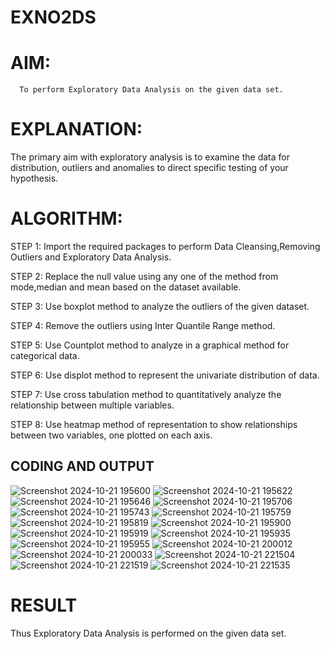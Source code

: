 # EXNO2DS
# AIM:
      To perform Exploratory Data Analysis on the given data set.
      
# EXPLANATION:
  The primary aim with exploratory analysis is to examine the data for distribution, outliers and anomalies to direct specific testing of your hypothesis.
  
# ALGORITHM:
STEP 1: Import the required packages to perform Data Cleansing,Removing Outliers and Exploratory Data Analysis.

STEP 2: Replace the null value using any one of the method from mode,median and mean based on the dataset available.

STEP 3: Use boxplot method to analyze the outliers of the given dataset.

STEP 4: Remove the outliers using Inter Quantile Range method.

STEP 5: Use Countplot method to analyze in a graphical method for categorical data.

STEP 6: Use displot method to represent the univariate distribution of data.

STEP 7: Use cross tabulation method to quantitatively analyze the relationship between multiple variables.

STEP 8: Use heatmap method of representation to show relationships between two variables, one plotted on each axis.

## CODING AND OUTPUT
![Screenshot 2024-10-21 195600](https://github.com/user-attachments/assets/63881945-8f24-4082-95c0-c38662cbd001)
![Screenshot 2024-10-21 195622](https://github.com/user-attachments/assets/558e6832-beb1-4d8f-909a-d7ca377ebbb9)
![Screenshot 2024-10-21 195646](https://github.com/user-attachments/assets/e117cd55-6265-4070-bef9-28c51ee0d83d)
![Screenshot 2024-10-21 195706](https://github.com/user-attachments/assets/db3b6537-87f9-46c6-bb6d-7fc6cce9ba3c)
![Screenshot 2024-10-21 195743](https://github.com/user-attachments/assets/fecc0351-2a4c-493e-81fa-c57ba4b0e813)
![Screenshot 2024-10-21 195759](https://github.com/user-attachments/assets/9f506fb9-702f-4870-8224-9cd0a0797172)
![Screenshot 2024-10-21 195819](https://github.com/user-attachments/assets/f5546e51-49a5-4269-a2f8-fdca2fe436ff)
![Screenshot 2024-10-21 195900](https://github.com/user-attachments/assets/b5e61c6c-619e-42ae-aaff-a778bade8f3a)
![Screenshot 2024-10-21 195919](https://github.com/user-attachments/assets/116ff617-0601-40dd-988e-05581a822879)
![Screenshot 2024-10-21 195935](https://github.com/user-attachments/assets/b3053369-4575-48dd-a9f4-e579b2832789)
![Screenshot 2024-10-21 195955](https://github.com/user-attachments/assets/9768bdd7-f1df-4dae-8dba-5b17674d9972)
![Screenshot 2024-10-21 200012](https://github.com/user-attachments/assets/99816fc5-13b4-475a-add2-bb7ffd7adf44)
![Screenshot 2024-10-21 200033](https://github.com/user-attachments/assets/5d406074-007f-47d7-b413-ac666a2354d4)
![Screenshot 2024-10-21 221504](https://github.com/user-attachments/assets/ff91107a-ad42-4ea6-89a0-b66f70265ed8)
![Screenshot 2024-10-21 221519](https://github.com/user-attachments/assets/1610b1c9-69bb-4d5c-8b75-7690c8e9d96a)
![Screenshot 2024-10-21 221535](https://github.com/user-attachments/assets/f6bbae69-25d4-4332-90a9-fda01ccef387)

# RESULT
 Thus  Exploratory Data Analysis is performed on the given data set.

